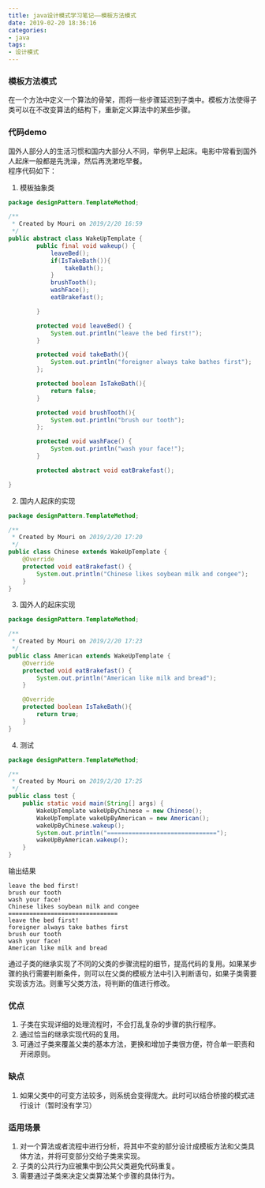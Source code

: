 ```yaml
---
title: java设计模式学习笔记——模板方法模式
date: 2019-02-20 18:36:16
categories:
- java
tags:
- 设计模式
---
```


### 模板方法模式
 在一个方法中定义一个算法的骨架，而将一些步骤延迟到子类中。模板方法使得子类可以在不改变算法的结构下，重新定义算法中的某些步骤。
 <!--more-->

### 代码demo
国外人部分人的生活习惯和国内大部分人不同，举例早上起床。电影中常看到国外人起床一般都是先洗澡，然后再洗漱吃早餐。   
程序代码如下：
1. 模板抽象类   

```java
package designPattern.TemplateMethod;

/**
 * Created by Mouri on 2019/2/20 16:59
 */
public abstract class WakeUpTemplate {
        public final void wakeup() {
            leaveBed();
            if(IsTakeBath()){
                takeBath();
            }
            brushTooth();
            washFace();
            eatBrakefast();

        }

        protected void leaveBed() {
            System.out.println("leave the bed first!");
        }

        protected void takeBath(){
            System.out.println("foreigner always take bathes first");
        };

        protected boolean IsTakeBath(){
            return false;
        }

        protected void brushTooth(){
            System.out.println("brush our tooth");
        };

        protected void washFace() {
            System.out.println("wash your face!");
        }

        protected abstract void eatBrakefast();

}
```

2. 国内人起床的实现

```java
package designPattern.TemplateMethod;

/**
 * Created by Mouri on 2019/2/20 17:20
 */
public class Chinese extends WakeUpTemplate {
    @Override
    protected void eatBrakefast() {
        System.out.println("Chinese likes soybean milk and congee");
    }
}

```

3. 国外人的起床实现   

```java
package designPattern.TemplateMethod;

/**
 * Created by Mouri on 2019/2/20 17:23
 */
public class American extends WakeUpTemplate {
    @Override
    protected void eatBrakefast() {
        System.out.println("American like milk and bread");
    }

    @Override
    protected boolean IsTakeBath(){
        return true;
    }
}

```
4. 测试   

```java
package designPattern.TemplateMethod;

/**
 * Created by Mouri on 2019/2/20 17:25
 */
public class test {
    public static void main(String[] args) {
        WakeUpTemplate wakeUpByChinese = new Chinese();
        WakeUpTemplate wakeUpByAmerican = new American();
        wakeUpByChinese.wakeup();
        System.out.println("===============================");
        wakeUpByAmerican.wakeup();
    }
}

```
输出结果
```
leave the bed first!
brush our tooth
wash your face!
Chinese likes soybean milk and congee
===============================
leave the bed first!
foreigner always take bathes first
brush our tooth
wash your face!
American like milk and bread
```
通过子类的继承实现了不同的父类的步骤流程的细节，提高代码的复用。如果某步骤的执行需要判断条件，则可以在父类的模板方法中引入判断语句，如果子类需要实现该方法。则重写父类方法，将判断的值进行修改。

### 优点
1. 子类在实现详细的处理流程时，不会打乱复杂的步骤的执行程序。
2. 通过恰当的继承实现代码的复用。
3. 可通过子类来覆盖父类的基本方法，更换和增加子类很方便，符合单一职责和开闭原则。

### 缺点
1. 如果父类中的可变方法较多，则系统会变得庞大。此时可以结合桥接的模式进行设计（暂时没有学习）

### 适用场景
1. 对一个算法或者流程中进行分析，将其中不变的部分设计成模板方法和父类具体方法，并将可变部分交给子类来实现。
2. 子类的公共行为应被集中到公共父类避免代码重复。
3. 需要通过子类来决定父类算法某个步骤的具体行为。
